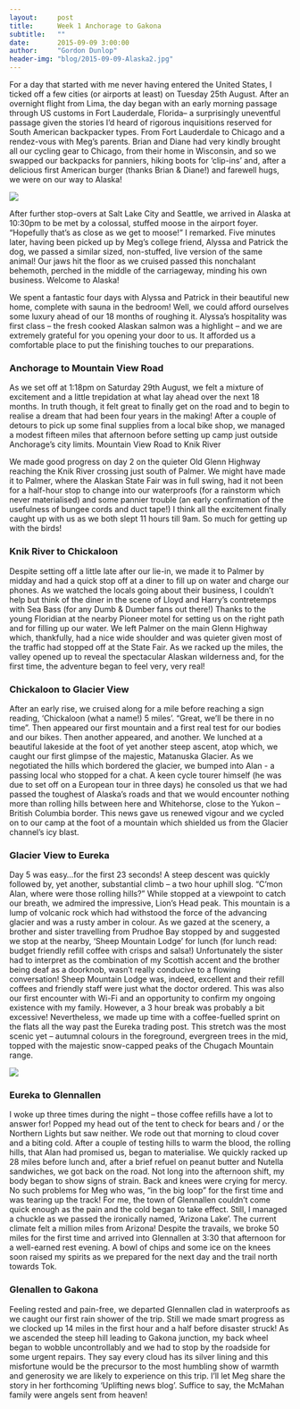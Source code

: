 ```yaml
---
layout:     post
title:      Week 1 Anchorage to Gakona
subtitle:   ""
date:       2015-09-09 3:00:00
author:     "Gordon Dunlop"
header-img: "blog/2015-09-09-Alaska2.jpg"
---
```

For a day that started with me never having entered the United States, I ticked off a few cities (or airports at least) on Tuesday 25th August.  After an overnight flight from Lima, the day began with an early morning passage through US customs in Fort Lauderdale, Florida– a surprisingly uneventful passage given the stories I’d heard of rigorous inquisitions reserved for South American backpacker types.  From Fort Lauderdale to Chicago and a rendez-vous with Meg’s parents.  Brian and Diane had very kindly brought all our cycling gear to Chicago, from their home in Wisconsin, and so we swapped our backpacks for panniers, hiking boots for ‘clip-ins’ and, after a delicious first American burger (thanks Brian & Diane!) and farewell hugs, we were on our way to Alaska!

<img class="img-responsive center-block" src ="{{ site.url }}/blog/2015-09-09-Airport.jpg"/>

After further stop-overs at Salt Lake City and Seattle, we arrived in Alaska at 10:30pm to be met by a colossal, stuffed moose in the airport foyer.  “Hopefully that’s as close as we get to moose!” I remarked.  Five minutes later, having been picked up by Meg’s college friend, Alyssa and Patrick the dog, we passed a similar sized, non-stuffed, live version of the same animal!  Our jaws hit the floor as we cruised passed this nonchalant behemoth, perched in the middle of the carriageway, minding his own business.  Welcome to Alaska!

We spent a fantastic four days with Alyssa and Patrick in their beautiful new home, complete with sauna in the bedroom!  Well, we could afford ourselves some luxury ahead of our 18 months of roughing it.  Alyssa’s hospitality was first class – the fresh cooked Alaskan salmon was a highlight – and we are extremely grateful for you opening your door to us.  It afforded us a comfortable place to put the finishing touches to our preparations.

### Anchorage to Mountain View Road
As we set off at 1:18pm on Saturday 29th August, we felt a mixture of excitement and a little trepidation at what lay ahead over the next 18 months.  In truth though, it felt great to finally get on the road and to begin to realise a dream that had been four years in the making!  After a couple of detours to pick up some final supplies from a local bike shop, we managed a modest fifteen miles that afternoon before setting up camp just outside Anchorage’s city limits.  Mountain View Road to Knik River

We made good progress on day 2 on the quieter Old Glenn Highway reaching the Knik River crossing just south of Palmer.  We might have made it to Palmer, where the Alaskan State Fair was in full swing, had it not been for a half-hour stop to change into our waterproofs (for a rainstorm which never materialised) and some pannier trouble (an early confirmation of the usefulness of bungee cords and duct tape!)  I think all the excitement finally caught up with us as we both slept 11 hours till 9am. So much for getting up with the birds!

### Knik River to Chickaloon

Despite setting off a little late after our lie-in, we made it to Palmer by midday and had a quick stop off at a diner to fill up on water and charge our phones.  As we watched the locals going about their business, I couldn’t help but think of the diner in the scene of Lloyd and Harry’s contretemps with Sea Bass (for any Dumb & Dumber fans out there!)  Thanks to the young Floridian at the nearby Pioneer motel for setting us on the right path and for filling up our water.  We left Palmer on the main Glenn Highway which, thankfully, had a nice wide shoulder and was quieter given most of the traffic had stopped off at the State Fair.  As we racked up the miles, the valley opened up to reveal the spectacular Alaskan wilderness and, for the first time, the adventure began to feel very, very real!

### Chickaloon to Glacier View
After an early rise, we cruised along for a mile before reaching a sign reading, ‘Chickaloon (what a name!) 5 miles’.  “Great, we’ll be there in no time”.  Then appeared our first mountain and a first real test for our bodies and our bikes.  Then another appeared, and another.  We lunched at a beautiful lakeside at the foot of yet another steep ascent, atop which, we caught our first glimpse of the majestic, Matanuska Glacier.  As we negotiated the hills which bordered the glacier, we bumped into Alan - a passing local who stopped for a chat.  A keen cycle tourer himself (he was due to set off on a European tour in three days) he consoled us that we had passed the toughest of Alaska’s roads and that we would encounter nothing more than rolling hills between here and Whitehorse, close to the Yukon – British Columbia border.  This news gave us renewed vigour and we cycled on to our camp at the foot of a mountain which shielded us from the Glacier channel’s icy blast.

### Glacier View to Eureka
Day 5 was easy…for the first 23 seconds! A steep descent was quickly followed by, yet another, substantial climb – a two hour uphill slog.  “C’mon Alan, where were those rolling hills?”  While stopped at a viewpoint to catch our breath, we admired the impressive, Lion’s Head peak.  This mountain is a lump of volcanic rock which had withstood the force of the advancing glacier and was a rusty amber in colour.  As we gazed at the scenery, a brother and sister travelling from Prudhoe Bay stopped by and suggested we stop at the nearby, ‘Sheep Mountain Lodge’ for lunch (for lunch read: budget friendly refill coffee with crisps and salsa!)  Unfortunately the sister had to interpret as the combination of my Scottish accent and the brother being deaf as a doorknob, wasn’t really conducive to a flowing conversation!  Sheep Mountain Lodge was, indeed, excellent and their refill coffees and friendly staff were just what the doctor ordered.  This was also our first encounter with Wi-Fi and an opportunity to confirm my ongoing existence with my family.  However, a 3 hour break was probably a bit excessive!  Nevertheless, we made up time with a coffee-fuelled sprint on the flats all the way past the Eureka trading post.  This stretch was the most scenic yet – autumnal colours in the foreground, evergreen trees in the mid, topped with the majestic snow-capped peaks of the Chugach Mountain range.

<img class="img-responsive center-block" src ="{{ site.url }}/blog/2015-09-09-Alaska.jpg"/>

### Eureka to Glennallen
I woke up three times during the night – those coffee refills have a lot to answer for!  Popped my head out of the tent to check for bears and / or the Northern Lights but saw neither.  We rode out that morning to cloud cover and a biting cold.  After a couple of testing hills to warm the blood, the rolling hills, that Alan had promised us, began to materialise.  We quickly racked up 28 miles before lunch and, after a brief refuel on peanut butter and Nutella sandwiches, we got back on the road.  Not long into the afternoon shift, my body began to show signs of strain.  Back and knees were crying for mercy.  No such problems for Meg who was, “in the big loop” for the first time and was tearing up the track!  For me, the town of Glennallen couldn’t come quick enough as the pain and the cold began to take effect.  Still, I managed a chuckle as we passed the ironically named, ‘Arizona Lake’.  The current climate felt a million miles from Arizona!  Despite the travails, we broke 50 miles for the first time and arrived into Glennallen at 3:30 that afternoon for a well-earned rest evening.  A bowl of chips and some ice on the knees soon raised my spirits as we prepared for the next day and the trail north towards Tok.

### Glenallen to Gakona
Feeling rested and pain-free, we departed Glennallen clad in waterproofs as we caught our first rain shower of the trip.  Still we made smart progress as we clocked up 14 miles in the first hour and a half before disaster struck!  As we ascended the steep hill leading to Gakona junction, my back wheel began to wobble uncontrollably and we had to stop by the roadside for some urgent repairs.  They say every cloud has its silver lining and this misfortune would be the precursor to the most humbling show of warmth and generosity we are likely to experience on this trip.  I’ll let Meg share the story in her forthcoming ‘Uplifting news blog’.  Suffice to say, the McMahan family were angels sent from heaven!
